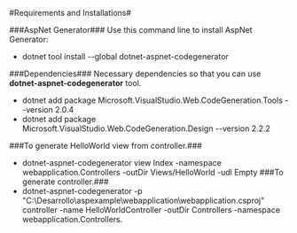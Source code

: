 
#Requirements and Installations#

###AspNet Generator###
Use this command line to install AspNet Generator:
* dotnet tool install --global dotnet-aspnet-codegenerator

###Dependencies###
Necessary dependencies so that you can use **dotnet-aspnet-codegenerator** tool.
* dotnet add package Microsoft.VisualStudio.Web.CodeGeneration.Tools --version 2.0.4
* dotnet add package Microsoft.VisualStudio.Web.CodeGeneration.Design --version 2.2.2

###To generate HelloWorld view from controller.###
* dotnet-aspnet-codegenerator view Index -namespace webapplication.Controllers -outDir Views/HelloWorld -udl Empty
###To generate controller.###
* dotnet-aspnet-codegenerator -p "C:\Desarrollo\aspexample\webapplication\webapplication.csproj" controller -name HelloWorldController -outDir Controllers -namespace webapplication.Controllers.
